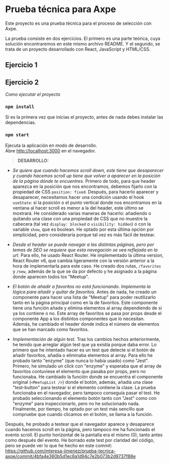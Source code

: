 # Prueba técnica para Axpe

Este proyecto es una prueba técnica para el proceso de selección con Axpe.

La prueba consiste en dos ejercicios. El primero es una parte teórica, cuya solución encontraremos en este mismo archivo README. Y el segundo, se trata de un proyecto desarrollado con React, JavaScript y HTML/CSS.

## Ejercicio 1


## Ejercicio 2

*Como ejecutar el proyecto*

### `npm install`

Si es la primera vez que inicias el proyecto, antes de nada debes instalar las dependencias.

### `npm start`

Ejecuta la aplicación en modo de desarrollo.\
Abre [http://localhost:3000](http://localhost:3000) en el navegador.

> **DESARROLLO:**

- *Se quiere que cuando hacemos scroll down, este tiene que desaparecer y cuando hacemos scroll up tiene que volver a aparecer en la posición de la página dónde te encuentres.*
Primero de todo, para que header aparezca en la posición que nos encontramos, debemos fijarlo con la propiedad de CSS `position: fixed`.
Después, para hacerlo aparecer y desaparecer, necesitamos hacer una condición usando el hook `useState`: si la posición o el punto vertical donde nos encontramos en la ventana al hacer scroll es menor a la del header, este último se mostrará. He considerado varias maneras de hacerlo: añadiendo o quitando una clase con una propiedad de CSS que no muestre la cabecera (tal vez `display: blocked` o `visibility: hidden`) o con la variable `show`, que es boolean. He optado por esta última opción por simplicidad, pero consideraría porque tal vez es más fácil de testear.


- *Desde el header se puede navegar a las distintas páginas, pero por temas de SEO se requiere que esta navegación se vea reflejada en la url.*
Para ello, he usado React Router. He implementado la última version, React Router v6, que cambia ligeramente con la versión anterior a la hora de implementarla para este caso. He creado dos rutas, `/favorites` y `/new`, además de la que se da por defecto y he asignado a la página donde aparecen todos los "Meetup".

- *El botón de añadir a favoritos no está funcionando. Implementa la lógica para añadir y quitar de favoritos.*
Antes de nada, he creado un componente para hacer una lista de "Meetup" para poder reutilizarlo tanto en la página principal como en la de favoritos. Este componente tiene una función añade y elimina elementos al array dependiendo de si ya los contiene o no. Este array de favoritos se pasa por props desde el componente App a los distintos componentes que lo necesitan. Además, he cambiado el header donde indica el número de elementos que se han marcado como favoritos.

- *Implementación de algún test.*
Tras los cambios hechos anteriormente, he tenido que arreglar algún test que ya existía porque daba error.
Lo primero que he intentado hacer es un test que detecte si el botón de añadir favoritos, añadía o eliminaba elementos al array. Para ello he probado tanto "enzyme" (que nunca lo había usado) como "Jest". Primero, he simulado un click con "enzyme" y esperaba que el array de favoritos contuviese el elemento que pasaba por props, pero no funcionaba. He cambiado la función donde se encuentra el componente original (`<MeetupList />`) donde el botón, además, añadía una clase "test-button" para testear si el elemento contiene la clase. La prueba funcionaba en el navegador, pero tampoco conseguía pasar el test. He probado seleccionando el elemento botón tanto con "Jest" como con "enzyme" para inspeccionarlo, pero no he solucionado nada. Finalmente, por tiempo, he optado por un test más sencillo que compruebe que cuando clicamos en el botón, se llama a la función.

Después, he probado a testear que el navegador aparece y desaparece cuando hacemos scroll en la página, pero tampoco me ha funcionado el evento scroll. El punto horizontal de la pantalla era el mismo (0), tanto antes como después del evento. He borrado este test por claridad del código, pero se puede ver lo que he hecho en este commit: https://github.com/mteresa-jimenez/prueba-tecnica-axpe/commit/4bfa4e360b5d1ec8a1d94c7e2b073b2d9737f88e








